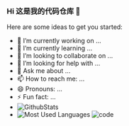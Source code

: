 ### Hi 这是我的代码仓库 👋

Here are some ideas to get you started:

- 🔭 I’m currently working on ...
- 🌱 I’m currently learning ...
- 👯 I’m looking to collaborate on ...
- 🤔 I’m looking for help with ...
- 💬 Ask me about ...
- 📫 How to reach me: ...
- 😄 Pronouns: ...
- ⚡ Fun fact: ...
- ![GithubStats](https://github-readme-stats.vercel.app/api?username=Mrkegang&show_icons=true&theme=dark&count_private=true)
- ![Most Used Languages](https://github-readme-stats.vercel.app/api/top-langs/?username=Mrkegang&theme=dark&layout=compact)
![code](https://user-images.githubusercontent.com/55541542/211475592-625edd4e-e0e0-4bcd-a118-15d5a1b0a719.gif)
